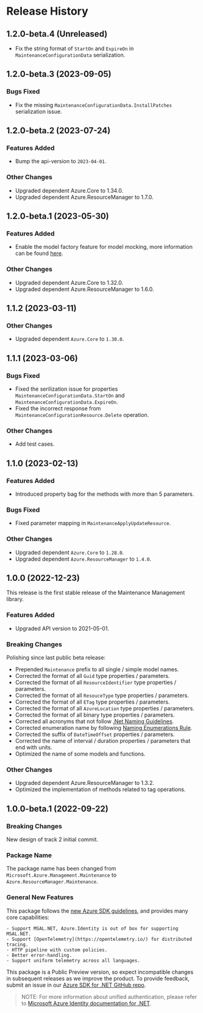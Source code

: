 # Release History

## 1.2.0-beta.4 (Unreleased)

- Fix the string format of `StartOn` and `ExpireOn` in `MaintenanceConfigurationData` serialization.

## 1.2.0-beta.3 (2023-09-05)

### Bugs Fixed

- Fix the missing `MaintenanceConfigurationData.InstallPatches` serialization issue.

## 1.2.0-beta.2 (2023-07-24)

### Features Added

- Bump the api-version to `2023-04-01`.

### Other Changes

- Upgraded dependent Azure.Core to 1.34.0.
- Upgraded dependent Azure.ResourceManager to 1.7.0.

## 1.2.0-beta.1 (2023-05-30)

### Features Added

- Enable the model factory feature for model mocking, more information can be found [here](https://azure.github.io/azure-sdk/dotnet_introduction.html#dotnet-mocking-factory-builder).

### Other Changes

- Upgraded dependent Azure.Core to 1.32.0.
- Upgraded dependent Azure.ResourceManager to 1.6.0.

## 1.1.2 (2023-03-11)

### Other Changes

- Upgraded dependent `Azure.Core` to `1.30.0`.

## 1.1.1 (2023-03-06)

### Bugs Fixed

- Fixed the serilization issue for properties `MaintenanceConfigurationData.StartOn` and `MaintenanceConfigurationData.ExpireOn`.
- Fixed the incorrect response from `MaintenanceConfigurationResource.Delete` operation.

### Other Changes

- Add test cases.

## 1.1.0 (2023-02-13)

### Features Added

- Introduced property bag for the methods with more than 5 parameters.

### Bugs Fixed

- Fixed parameter mapping in `MaintenanceApplyUpdateResource`.

### Other Changes

- Upgraded dependent `Azure.Core` to `1.28.0`.
- Upgraded dependent `Azure.ResourceManager` to `1.4.0`.

## 1.0.0 (2022-12-23)

This release is the first stable release of the Maintenance Management library.

### Features Added

- Upgraded API version to 2021-05-01.

### Breaking Changes

Polishing since last public beta release:
- Prepended `Maintenance` prefix to all single / simple model names.
- Corrected the format of all `Guid` type properties / parameters.
- Corrected the format of all `ResourceIdentifier` type properties / parameters.
- Corrected the format of all `ResouceType` type properties / parameters.
- Corrected the format of all `ETag` type properties / parameters.
- Corrected the format of all `AzureLocation` type properties / parameters.
- Corrected the format of all binary type properties / parameters.
- Corrected all acronyms that not follow [.Net Naming Guidelines](https://docs.microsoft.com/dotnet/standard/design-guidelines/naming-guidelines).
- Corrected enumeration name by following [Naming Enumerations Rule](https://docs.microsoft.com/dotnet/standard/design-guidelines/names-of-classes-structs-and-interfaces#naming-enumerations).
- Corrected the suffix of `DateTimeOffset` properties / parameters.
- Corrected the name of interval / duration properties / parameters that end with units.
- Optimized the name of some models and functions.

### Other Changes

- Upgraded dependent Azure.ResourceManager to 1.3.2.
- Optimized the implementation of methods related to tag operations.

## 1.0.0-beta.1 (2022-09-22)

### Breaking Changes

New design of track 2 initial commit.

### Package Name

The package name has been changed from `Microsoft.Azure.Management.Maintenance` to `Azure.ResourceManager.Maintenance`.

### General New Features

This package follows the [new Azure SDK guidelines](https://azure.github.io/azure-sdk/general_introduction.html), and provides many core capabilities:

    - Support MSAL.NET, Azure.Identity is out of box for supporting MSAL.NET.
    - Support [OpenTelemetry](https://opentelemetry.io/) for distributed tracing.
    - HTTP pipeline with custom policies.
    - Better error-handling.
    - Support uniform telemetry across all languages.

This package is a Public Preview version, so expect incompatible changes in subsequent releases as we improve the product. To provide feedback, submit an issue in our [Azure SDK for .NET GitHub repo](https://github.com/Azure/azure-sdk-for-net/issues).

> NOTE: For more information about unified authentication, please refer to [Microsoft Azure Identity documentation for .NET](https://docs.microsoft.com//dotnet/api/overview/azure/identity-readme?view=azure-dotnet).
